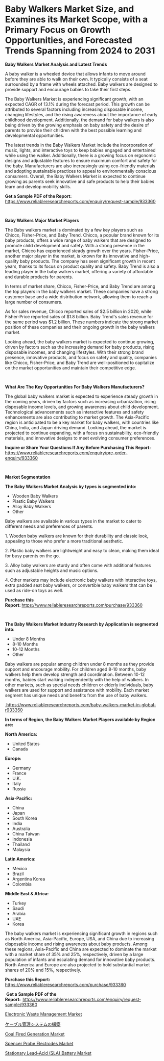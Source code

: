 <p><h1>Baby Walkers Market Size, and Examines its Market Scope, with a Primary Focus on Growth Opportunities, and Forecasted Trends Spanning from 2024 to 2031</h1></p><p><strong>Baby Walkers Market Analysis and Latest Trends</strong></p>
<p><p>A baby walker is a wheeled device that allows infants to move around before they are able to walk on their own. It typically consists of a seat surrounded by a frame with wheels attached. Baby walkers are designed to provide support and encourage babies to take their first steps.</p><p>The Baby Walkers Market is experiencing significant growth, with an expected CAGR of 13.1% during the forecast period. This growth can be attributed to several factors including increasing disposable income, changing lifestyles, and the rising awareness about the importance of early childhood development. Additionally, the demand for baby walkers is also being driven by the growing emphasis on baby safety and the desire of parents to provide their children with the best possible learning and developmental opportunities.</p><p>The latest trends in the Baby Walkers Market include the incorporation of music, lights, and interactive toys to keep babies engaged and entertained while using the walker. Additionally, there is a growing focus on ergonomic designs and adjustable features to ensure maximum comfort and safety for the baby. Manufacturers are also increasingly using eco-friendly materials and adopting sustainable practices to appeal to environmentally conscious consumers. Overall, the Baby Walkers Market is expected to continue growing as parents seek innovative and safe products to help their babies learn and develop mobility skills.</p></p>
<p><strong>Get a Sample PDF of the Report:&nbsp;</strong> <a href="https://www.reliableresearchreports.com/enquiry/request-sample/933360">https://www.reliableresearchreports.com/enquiry/request-sample/933360</a></p>
<p>&nbsp;</p>
<p><strong>Baby Walkers Major Market Players</strong></p>
<p><p>The Baby walkers market is dominated by a few key players such as Chicco, Fisher-Price, and Baby Trend. Chicco, a popular brand known for its baby products, offers a wide range of baby walkers that are designed to promote child development and safety. With a strong presence in the market, Chicco has experienced steady growth over the years. Fisher-Price, another major player in the market, is known for its innovative and high-quality baby products. The company has seen significant growth in recent years, thanks to its focus on product quality and safety. Baby Trend is also a leading player in the baby walkers market, offering a variety of affordable and durable products for parents.</p><p>In terms of market share, Chicco, Fisher-Price, and Baby Trend are among the top players in the baby walkers market. These companies have a strong customer base and a wide distribution network, allowing them to reach a large number of consumers.</p><p>As for sales revenue, Chicco reported sales of $2.5 billion in 2020, while Fisher-Price reported sales of $1.8 billion. Baby Trend's sales revenue for the same period was $1.2 billion. These numbers indicate the strong market position of these companies and their ongoing growth in the baby walkers market.</p><p>Looking ahead, the baby walkers market is expected to continue growing, driven by factors such as the increasing demand for baby products, rising disposable incomes, and changing lifestyles. With their strong brand presence, innovative products, and focus on safety and quality, companies like Chicco, Fisher-Price, and Baby Trend are well-positioned to capitalize on the market opportunities and maintain their competitive edge.</p></p>
<p>&nbsp;</p>
<p><strong>What Are The Key Opportunities For Baby Walkers Manufacturers?</strong></p>
<p><p>The global baby walkers market is expected to experience steady growth in the coming years, driven by factors such as increasing urbanization, rising disposable income levels, and growing awareness about child development. Technological advancements such as interactive features and safety enhancements are also contributing to market growth. The Asia-Pacific region is anticipated to be a key market for baby walkers, with countries like China, India, and Japan driving demand. Looking ahead, the market is projected to continue expanding, with a focus on sustainability, eco-friendly materials, and innovative designs to meet evolving consumer preferences.</p></p>
<p><strong>Inquire or Share Your Questions If Any Before Purchasing This Report:</strong> <a href="https://www.reliableresearchreports.com/enquiry/pre-order-enquiry/933360">https://www.reliableresearchreports.com/enquiry/pre-order-enquiry/933360</a></p>
<p>&nbsp;</p>
<p><strong>Market Segmentation</strong></p>
<p><strong>The Baby Walkers Market Analysis by types is segmented into:</strong></p>
<p><ul><li>Wooden Baby Walkers</li><li>Plastic Baby Walkers</li><li>Alloy Baby Walkers</li><li>Other</li></ul></p>
<p><p>Baby walkers are available in various types in the market to cater to different needs and preferences of parents. </p><p>1. Wooden baby walkers are known for their durability and classic look, appealing to those who prefer a more traditional aesthetic.</p><p>2. Plastic baby walkers are lightweight and easy to clean, making them ideal for busy parents on the go.</p><p>3. Alloy baby walkers are sturdy and often come with additional features such as adjustable heights and music options.</p><p>4. Other markets may include electronic baby walkers with interactive toys, extra padded seat baby walkers, or convertible baby walkers that can be used as ride-on toys as well.</p></p>
<p><strong>Purchase this Report:&nbsp;</strong><a href="https://www.reliableresearchreports.com/purchase/933360">https://www.reliableresearchreports.com/purchase/933360</a></p>
<p>&nbsp;</p>
<p><strong>The Baby Walkers Market Industry Research by Application is segmented into:</strong></p>
<p><ul><li>Under 8 Months</li><li>8-10 Months</li><li>10-12 Months</li><li>Other</li></ul></p>
<p><p>Baby walkers are popular among children under 8 months as they provide support and encourage mobility. For children aged 8-10 months, baby walkers help them develop strength and coordination. Between 10-12 months, babies start walking independently with the help of walkers. In other markets, such as special needs children or elderly individuals, baby walkers are used for support and assistance with mobility. Each market segment has unique needs and benefits from the use of baby walkers.</p></p>
<p><a href="https://www.reliableresearchreports.com/baby-walkers-market-in-global-r933360">&nbsp;https://www.reliableresearchreports.com/baby-walkers-market-in-global-r933360</a></p>
<p><strong>In terms of Region, the Baby Walkers Market Players available by Region are:</strong></p>
<p>
    <p> <strong> North America: </strong>
        <ul>
            <li>United States</li>
            <li>Canada</li>
        </ul>
        </p> 
    <p> <strong> Europe: </strong>
        <ul>
            <li>Germany</li>
            <li>France</li>
            <li>U.K.</li>
            <li>Italy</li>
            <li>Russia</li>
        </ul>
        </p> 
    <p> <strong> Asia-Pacific: </strong>
        <ul>
            <li>China</li>
            <li>Japan</li>
            <li>South Korea</li>
            <li>India</li>
            <li>Australia</li>
            <li>China Taiwan</li>
            <li>Indonesia</li>
            <li>Thailand</li>
            <li>Malaysia</li>
        </ul>
        </p> 
    <p> <strong> Latin America: </strong>
        <ul>
            <li>Mexico</li>
            <li>Brazil</li>
            <li>Argentina Korea</li>
            <li>Colombia</li>
        </ul>
        </p> 
    <p> <strong> Middle East & Africa: </strong>
        <ul>
            <li>Turkey</li>
            <li>Saudi</li>
            <li>Arabia</li>
            <li>UAE</li>
            <li>Korea</li>
        </ul>
    </p>
    </p>
<p><p>The baby walkers market is experiencing significant growth in regions such as North America, Asia-Pacific, Europe, USA, and China due to increasing disposable income and rising awareness about baby products. Among these regions, Asia-Pacific and China are expected to dominate the market with a market share of 35% and 25%, respectively, driven by a large population of infants and escalating demand for innovative baby products. North America and Europe are also projected to hold substantial market shares of 20% and 15%, respectively.</p></p>
<p><strong>Purchase this Report: </strong><a href="https://www.reliableresearchreports.com/purchase/933360">https://www.reliableresearchreports.com/purchase/933360</a></p>
<p>&nbsp;<strong>Get a Sample PDF of the Report:&nbsp;&nbsp;</strong><a href="https://www.reliableresearchreports.com/enquiry/request-sample/933360">https://www.reliableresearchreports.com/enquiry/request-sample/933360</a></p>
<p><strong></strong></p>
<p><p><a href="https://medium.com/@felipestehr/insights-into-the-electronic-waste-management-market-size-which-is-expanding-with-a-9-7-66b907082174">Electronic Waste Management Market</a></p><p><a href="https://medium.com/@leigh4852023/%E3%82%B0%E3%83%AD%E3%83%BC%E3%83%90%E3%83%AB%E3%81%AA%E5%BB%BA%E7%AF%89%E7%89%A9%E3%82%B1%E3%83%BC%E3%83%96%E3%83%AB%E7%AE%A1%E7%90%86%E3%82%B7%E3%82%B9%E3%83%86%E3%83%A0%E5%B8%82%E5%A0%B4%E3%82%BB%E3%82%AF%E3%82%BF%E3%83%BC-%E7%A8%AE%E9%A1%9E-%E3%82%A2%E3%83%97%E3%83%AA%E3%82%B1%E3%83%BC%E3%82%B7%E3%83%A7%E3%83%B3-%E5%B8%82%E5%A0%B4%E3%83%97%E3%83%AC%E3%83%BC%E3%83%A4%E3%83%BC%E3%81%AE%E6%88%A6%E7%95%A5-%E5%9C%B0%E5%9F%9F%E3%81%AE%E6%88%90%E9%95%B7%E3%81%AE%E6%B4%9E%E5%AF%9F-%E3%81%8A%E3%82%88%E3%81%B3%E5%B0%86%E6%9D%A5%E3%81%AE%E4%BA%88%E6%B8%AC-2024%E5%B9%B4-2031%E5%B9%B4-a9d14c4ead5c">ケーブル管理システムの構築</a></p><p><a href="https://medium.com/@felipestehr/coal-fired-generation-market-revolution-2024-2031-market-trends-shaping-the-next-decade-3d2d4f09fb3e">Coal Fired Generation Market</a></p><p><a href="https://issuu.com/reportprime-2/docs/spencer-probe-electrodes-market-siz_a5d58178b5b92a">Spencer Probe Electrodes Market</a></p><p><a href="https://issuu.com/reportprime-2/docs/stationary-lead-acid-sla-battery-ma_eddf80908fa3a4">Stationary Lead-Acid (SLA) Battery Market</a></p></p>
